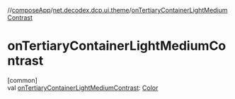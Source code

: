 //[composeApp](../../index.md)/[net.decodex.dcp.ui.theme](index.md)/[onTertiaryContainerLightMediumContrast](on-tertiary-container-light-medium-contrast.md)

# onTertiaryContainerLightMediumContrast

[common]\
val [onTertiaryContainerLightMediumContrast](on-tertiary-container-light-medium-contrast.md): [Color](https://developer.android.com/reference/kotlin/androidx/compose/ui/graphics/Color.html)
